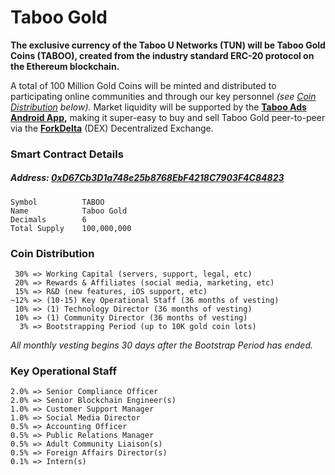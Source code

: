 # Taboo Gold

**The exclusive currency of the Taboo U Networks (TUN) will be Taboo Gold Coins (TABOO), created from the industry standard ERC-20 protocol on the Ethereum blockchain.**

A total of 100 Million Gold Coins will be minted and distributed to participating online communities and through our key personnel *(see [Coin Distribution](#coin-distribution) below).* Market liquidity will be supported by the **[Taboo Ads Android App](https://tabooads.com/),** making it super-easy to buy and sell Taboo Gold peer-to-peer via the **[ForkDelta](https://forkdelta.github.io/)** (DEX) Decentralized Exchange.

### Smart Contract Details

##### Address: [0xD67Cb3D1a748e25b8768EbF4218C7903F4C84823](https://etherscan.io/token/0xd67cb3d1a748e25b8768ebf4218c7903f4c84823)

    Symbol          TABOO
    Name            Taboo Gold
    Decimals        6
    Total Supply    100,000,000

### Coin Distribution

     30% => Working Capital (servers, support, legal, etc) 
     20% => Rewards & Affiliates (social media, marketing, etc) 
     15% => R&D (new features, iOS support, etc) 
    ~12% => (10-15) Key Operational Staff (36 months of vesting) 
     10% => (1) Technology Director (36 months of vesting) 
     10% => (1) Community Director (36 months of vesting) 
      3% => Bootstrapping Period (up to 10K gold coin lots) 
    
*All monthly vesting begins 30 days after the Bootstrap Period has ended.*
        
### Key Operational Staff

    2.0% => Senior Compliance Officer 
    2.0% => Senior Blockchain Engineer(s) 
    1.0% => Customer Support Manager 
    1.0% => Social Media Director 
    0.5% => Accounting Officer 
    0.5% => Public Relations Manager 
    0.5% => Adult Community Liaison(s) 
    0.5% => Foreign Affairs Director(s) 
    0.1% => Intern(s)